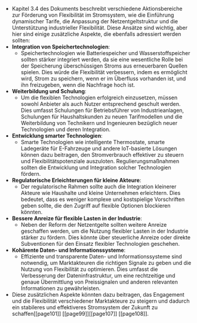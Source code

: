 - Kapitel 3.4 des Dokuments beschreibt verschiedene Aktionsbereiche zur Förderung von Flexibilität im Stromsystem, wie die Einführung dynamischer Tarife, die Anpassung der Netzentgeltstruktur und die Unterstützung industrieller Flexibilität. Diese Ansätze sind wichtig, aber hier sind einige zusätzliche Aspekte, die ebenfalls adressiert werden sollten:
- **Integration von Speichertechnologien**:
	- Speichertechnologien wie Batteriespeicher und Wasserstoffspeicher sollten stärker integriert werden, da sie eine wesentliche Rolle bei der Speicherung überschüssigen Stroms aus erneuerbaren Quellen spielen. Dies würde die Flexibilität verbessern, indem es ermöglicht wird, Strom zu speichern, wenn er im Überfluss vorhanden ist, und ihn freizugeben, wenn die Nachfrage hoch ist.
- **Weiterbildung und Schulung**:
	- Um die flexiblen Technologien erfolgreich einzusetzen, müssen sowohl Anbieter als auch Nutzer entsprechend geschult werden. Dies umfasst Schulungen für Betriebsführer von Industrieanlagen, Schulungen für Haushaltskunden zu neuen Tarifmodellen und die Weiterbildung von Technikern und Ingenieuren bezüglich neuer Technologien und deren Integration.
- **Entwicklung smarter Technologien**:
	- Smarte Technologien wie intelligente Thermostate, smarte Ladegeräte für E-Fahrzeuge und andere IoT-basierte Lösungen können dazu beitragen, den Stromverbrauch effektiver zu steuern und Flexibilitätspotenziale auszuloten. Regulierungsmaßnahmen sollten die Entwicklung und Integration solcher Technologien fördern.
- **Regulatorische Erleichterungen für kleine Akteure**:
	- Der regulatorische Rahmen sollte auch die Integration kleinerer Akteure wie Haushalte und kleine Unternehmen erleichtern. Dies bedeutet, dass es weniger komplexe und kostspielige Vorschriften geben sollte, die den Zugriff auf flexible Optionen blockieren könnten.
- **Bessere Anreize für flexible Lasten in der Industrie**:
	- Neben der Reform der Netzentgelte sollten weitere Anreize geschaffen werden, um die Nutzung flexibler Lasten in der Industrie stärker zu fördern. Dies könnte über steuerliche Anreize oder direkte Subventionen für den Einsatz flexibler Technologien geschehen.
- **Kohärente Daten- und Informationssysteme**:
	- Effiziente und transparente Daten- und Informationssysteme sind notwendig, um Marktakteuren die richtigen Signale zu geben und die Nutzung von Flexibilität zu optimieren. Dies umfasst die Verbesserung der Dateninfrastruktur, um eine rechtzeitige und genaue Übermittlung von Preissignalen und anderen relevanten Informationen zu gewährleisten.
- Diese zusätzlichen Aspekte könnten dazu beitragen, das Engagement und die Flexibilität verschiedener Marktakteure zu steigern und dadurch ein stabileres und effektiveres Stromsystem der Zukunft zu schaffen[[page101]] [[page99]][[page107]] [[page108]].